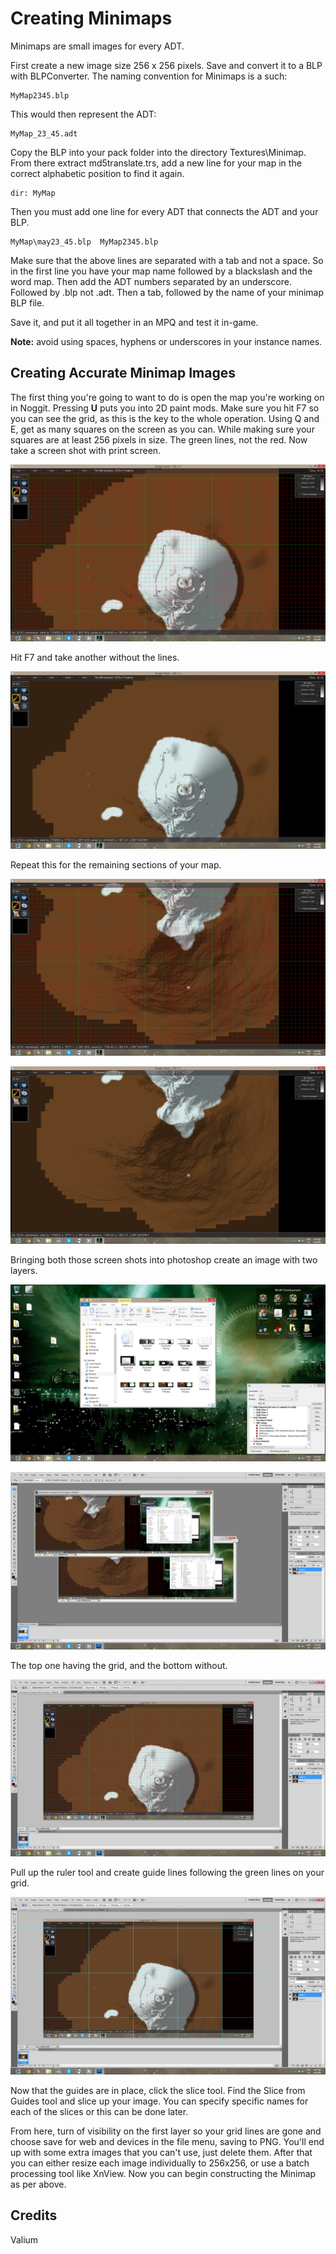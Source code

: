 # Creating Minimaps #

Minimaps are small images for every ADT.

First create a new image size 256 x 256 pixels. Save and convert it to a BLP with BLPConverter. The naming convention for Minimaps is a such:

    MyMap2345.blp 

This would then represent the ADT:

    MyMap_23_45.adt

Copy the BLP into your pack folder into the directory Textures\Minimap\. From there extract md5translate.trs, add a new line for your map in the correct alphabetic position to find it again.

    dir: MyMap

Then you must add one line for every ADT that connects the ADT and your BLP.

    MyMap\may23_45.blp	MyMap2345.blp

Make sure that the above lines are separated with a tab and not a space. So in the first line you have your map name followed by a blackslash and the word map. Then add the ADT numbers separated by an underscore. Followed by .blp not .adt. Then a tab, followed by the name of your minimap BLP file.

Save it, and put it all together in an MPQ and test it in-game.

**Note:** avoid using spaces, hyphens or underscores in your instance names. 

## Creating Accurate Minimap Images ##
The first thing you're going to want to do is open the map you're working on in Noggit. Pressing **U** puts you into 2D paint mods. Make sure you hit F7 so you can see the grid, as this is the key to the whole operation. Using Q and E, get as many squares on the screen as you can. While making sure your squares are at least 256 pixels in size. The green lines, not the red. Now take a screen shot with print screen.

![1](images/cami-1.png)

Hit F7 and take another without the lines.

![2](images/cami-2.png)

Repeat this for the remaining sections of your map.

![3](images/cami-3.png)

![4](images/cami-4.png)

Bringing both those screen shots into photoshop create an image with two layers.

![5](images/cami-5.png)

![6](images/cami-6.png)


The top one having the grid, and the bottom without.

![7](images/cami-7.png)

Pull up the ruler tool and create guide lines following the green lines on your grid.

![8](images/cami-8.png)

Now that the guides are in place, click the slice tool. Find the Slice from Guides tool and slice up your image. You can specify specific names for each of the slices or this can be done later.

From here, turn of visibility on the first layer so your grid lines are gone and choose save for web and devices in the file menu, saving to PNG. You'll end up with some extra images that you can't use, just delete them. After that you can either resize each image individually to 256x256, or use a batch processing tool like XnView. Now you can begin constructing the Minimap as per above.

## Credits
Valium